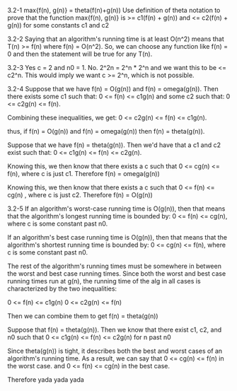 3.2-1
max{f(n), g(n)} = theta(f(n)+g(n))
Use definition of theta notation to prove that the function max{f(n), g(n)}
is >= c1(f(n) + g(n)) and <= c2(f(n) + g(n)) for some constants c1
and c2

3.2-2
Saying that an algorithm's running time is at least O(n^2) means that
T(n) >= f(n) where f(n) = O(n^2). So, we can choose any function like
f(n) = 0 and then the statement will be true for any T(n).

3.2-3
Yes c = 2 and n0 = 1. No. 2^2n = 2^n * 2^n and we want this to be <= c2^n.
This would imply we want c >= 2^n, which is not possible.

3.2-4
Suppose that we have f(n) = O(g(n)) and f(n) = omega(g(n)). Then there exists
some c1 such that:
0 <= f(n) <= c1g(n)
and some c2 such that:
0 <= c2g(n) <= f(n).

Combining these inequalities, we get:
0 <= c2g(n) <= f(n) <= c1g(n).

thus, if f(n) = O(g(n)) and f(n) = omega(g(n)) then f(n) = theta(g(n)).

Suppose that we have f(n) = theta(g(n)).
Then we'd have that a c1 and c2 exist such that:
0 <= c1g(n) <= f(n) <= c2g(n).

Knowing this, we then know that there exists a c such that
0 <= cg(n) <= f(n), where c is just c1.
Therefore f(n) = omega(g(n))

Knowing this, we then know that there exists a c such that
0 <= f(n) <= cg(n) , where c is just c2.
Therefore f(n) = O(g(n))

3.2-5
If an algorithm's worst-case running time is O(g(n)), then that means
that the algorithm's longest running time is bounded by:
0 <= f(n) <= cg(n), where c is some constant
past n0.

If an algorithm's best case running time is O(g(n)), then that means that the
algorithm's shortest running time is bounded by:
0 <= cg(n) <= f(n), where c is some constant
past n0.

The rest of the algorithm's running times must be somewhere in between the
worst and best case running times. Since both the worst and best case running
times run at g(n), the running time of the alg in all cases is characterized by
the two inequalities:

0 <= f(n) <= c1g(n)
0 <= c2g(n) <= f(n)

Then we can combine them to get f(n) = theta(g(n))

Suppose that f(n) = theta(g(n)).
Then we know that there exist c1, c2, and n0 such that
0 <= c1g(n) <= f(n) <= c2g(n)
for n past n0

Since theta(g(n)) is tight, it describes both the best and worst cases of an algorithm's running time. As a result, we can say that 
0 <= cg(n) <= f(n) in the worst case.
and 
0 <= f(n) <= cg(n) in the best case.

Therefore yada yada yada
